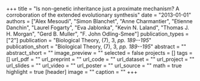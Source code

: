 +++
title = "Is non-genetic inheritance just a proximate mechanism? A corroboration of the extended evolutionary synthesis"
date = "2013-01-01"
authors = ["Alex Mesoudi", "Simon Blanchet", "Anne Charmantier", "Etienne Danchin", "Laurel Fogarty", "Eva Jablonka", "Kevin N. Laland", "Thomas J. H. Morgan", "Gerd B. Muller", "F. John Odling-Smee"]
publication_types = ["2"]
publication = "Biological Theory, (7), 3, _pp. 189--195_"
publication_short = "Biological Theory, (7), 3, _pp. 189--195_"
abstract = ""
abstract_short = ""
image_preview = ""
selected = false
projects = []
tags = []
url_pdf = ""
url_preprint = ""
url_code = ""
url_dataset = ""
url_project = ""
url_slides = ""
url_video = ""
url_poster = ""
url_source = ""
math = true
highlight = true
[header]
image = ""
caption = ""
+++
